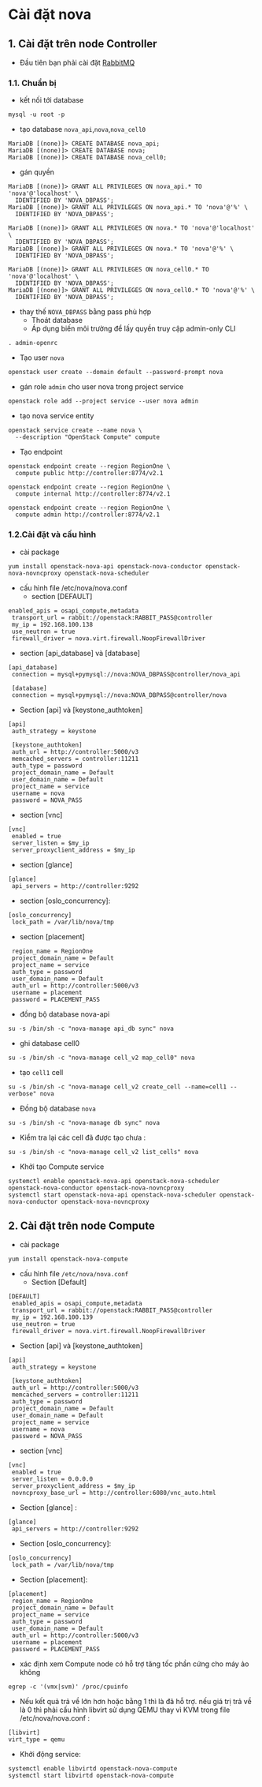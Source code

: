 # Cài đặt nova # 
## 1. Cài đặt trên node Controller ## 
- Đầu tiên bạn phải cài đặt [RabbitMQ](https://github.com/Duocc-mcq/thuctap062019/blob/master/DuocPV/OpenStack/Cloud%20computing/6.install%20enviroment.md)
### 1.1. Chuẩn bị ### 
- kết nối tới database 
```
mysql -u root -p
```
- tạo database `nova_api`,`nova`,`nova_cell0`
```
MariaDB [(none)]> CREATE DATABASE nova_api;
MariaDB [(none)]> CREATE DATABASE nova;
MariaDB [(none)]> CREATE DATABASE nova_cell0;
```
- gán quyền 
```
MariaDB [(none)]> GRANT ALL PRIVILEGES ON nova_api.* TO 'nova'@'localhost' \
  IDENTIFIED BY 'NOVA_DBPASS';
MariaDB [(none)]> GRANT ALL PRIVILEGES ON nova_api.* TO 'nova'@'%' \
  IDENTIFIED BY 'NOVA_DBPASS';

MariaDB [(none)]> GRANT ALL PRIVILEGES ON nova.* TO 'nova'@'localhost' \
  IDENTIFIED BY 'NOVA_DBPASS';
MariaDB [(none)]> GRANT ALL PRIVILEGES ON nova.* TO 'nova'@'%' \
  IDENTIFIED BY 'NOVA_DBPASS';

MariaDB [(none)]> GRANT ALL PRIVILEGES ON nova_cell0.* TO 'nova'@'localhost' \
  IDENTIFIED BY 'NOVA_DBPASS';
MariaDB [(none)]> GRANT ALL PRIVILEGES ON nova_cell0.* TO 'nova'@'%' \
  IDENTIFIED BY 'NOVA_DBPASS';
```
- thay thế `NOVA_DBPASS` bằng pass phù hợp 
  - Thoát database 
  - Áp dụng biến môi trường để lấy quyền truy cập admin-only CLI 
```
. admin-openrc
```
  - Tạo user `nova` 
```
openstack user create --domain default --password-prompt nova
```
  - gán role `admin` cho user nova trong project service 
```
openstack role add --project service --user nova admin
```
  - tạo nova service entity 
```
openstack service create --name nova \
  --description "OpenStack Compute" compute
```
  - Tạo endpoint 
```
openstack endpoint create --region RegionOne \
  compute public http://controller:8774/v2.1
  
openstack endpoint create --region RegionOne \
  compute internal http://controller:8774/v2.1
  
openstack endpoint create --region RegionOne \
  compute admin http://controller:8774/v2.1
```
### 1.2.Cài đặt và cấu hình ### 
- cài package 
```
yum install openstack-nova-api openstack-nova-conductor openstack-nova-novncproxy openstack-nova-scheduler
```
- cấu hình file /etc/nova/nova.conf 
  - section [DEFAULT] 
```
enabled_apis = osapi_compute,metadata
 transport_url = rabbit://openstack:RABBIT_PASS@controller
 my_ip = 192.168.100.138
 use_neutron = true
 firewall_driver = nova.virt.firewall.NoopFirewallDriver 
```
  - section [api_database] và [database] 
```
[api_database]
 connection = mysql+pymysql://nova:NOVA_DBPASS@controller/nova_api
 
 [database]
 connection = mysql+pymysql://nova:NOVA_DBPASS@controller/nova
```
  - Section [api] và [keystone_authtoken]
```
[api]
 auth_strategy = keystone
 
 [keystone_authtoken]
 auth_url = http://controller:5000/v3
 memcached_servers = controller:11211
 auth_type = password
 project_domain_name = Default
 user_domain_name = Default
 project_name = service
 username = nova
 password = NOVA_PASS
```
   - section [vnc]
```
[vnc]
 enabled = true
 server_listen = $my_ip
 server_proxyclient_address = $my_ip
```
   - section [glance] 
```
[glance]
 api_servers = http://controller:9292
```
   - section [oslo_concurrency]: 
```
[oslo_concurrency]
 lock_path = /var/lib/nova/tmp
```
   - section [placement]
```
 region_name = RegionOne
 project_domain_name = Default
 project_name = service
 auth_type = password
 user_domain_name = Default
 auth_url = http://controller:5000/v3
 username = placement
 password = PLACEMENT_PASS
```
- đồng bộ database nova-api 
```
su -s /bin/sh -c "nova-manage api_db sync" nova
```
- ghi database cell0 
```
su -s /bin/sh -c "nova-manage cell_v2 map_cell0" nova
```
- tạo `cell1` cell
```
su -s /bin/sh -c "nova-manage cell_v2 create_cell --name=cell1 --verbose" nova
```
- Đồng bộ database `nova` 
```
su -s /bin/sh -c "nova-manage db sync" nova
```
- Kiểm tra lại các cell đã được tạo chưa : 
```
su -s /bin/sh -c "nova-manage cell_v2 list_cells" nova
```
- Khởi tạo Compute service 
```
systemctl enable openstack-nova-api openstack-nova-scheduler openstack-nova-conductor openstack-nova-novncproxy
systemctl start openstack-nova-api openstack-nova-scheduler openstack-nova-conductor openstack-nova-novncproxy
```
## 2. Cài đặt trên node Compute ## 
- cài package 
```
yum install openstack-nova-compute
```
- cấu hình file `/etc/nova/nova.conf` 
  - Section [Default]
```
[DEFAULT]
 enabled_apis = osapi_compute,metadata
 transport_url = rabbit://openstack:RABBIT_PASS@controller
 my_ip = 192.168.100.139
 use_neutron = true
 firewall_driver = nova.virt.firewall.NoopFirewallDriver
``` 
  - Section [api] và [keystone_authtoken]
```
[api]
 auth_strategy = keystone
 
 [keystone_authtoken]
 auth_url = http://controller:5000/v3
 memcached_servers = controller:11211
 auth_type = password
 project_domain_name = Default
 user_domain_name = Default
 project_name = service
 username = nova
 password = NOVA_PASS
```
  - section [vnc]
```
[vnc]
 enabled = true
 server_listen = 0.0.0.0
 server_proxyclient_address = $my_ip
 novncproxy_base_url = http://controller:6080/vnc_auto.html
```
  - Section [glance] : 
```
[glance]
 api_servers = http://controller:9292
```
  - Section [oslo_concurrency]:
```
[oslo_concurrency]
 lock_path = /var/lib/nova/tmp
```
  - Section [placement]:
```
[placement]
 region_name = RegionOne
 project_domain_name = Default
 project_name = service
 auth_type = password
 user_domain_name = Default
 auth_url = http://controller:5000/v3
 username = placement
 password = PLACEMENT_PASS
```
- xác định xem Compute node có hỗ trợ tăng tốc phần cứng cho máy ảo không 
```
egrep -c '(vmx|svm)' /proc/cpuinfo
```
- Nếu kết quả trả về lớn hơn hoặc bằng 1 thì là đã hỗ trợ. nếu giá trị trả về là 0 thì phải cấu hình libvirt sử dụng QEMU thay vì KVM trong file /etc/nova/nova.conf : 
```
[libvirt]
virt_type = qemu
```
- Khởi động service: 
```
systemctl enable libvirtd openstack-nova-compute
systemctl start libvirtd openstack-nova-compute
``` 